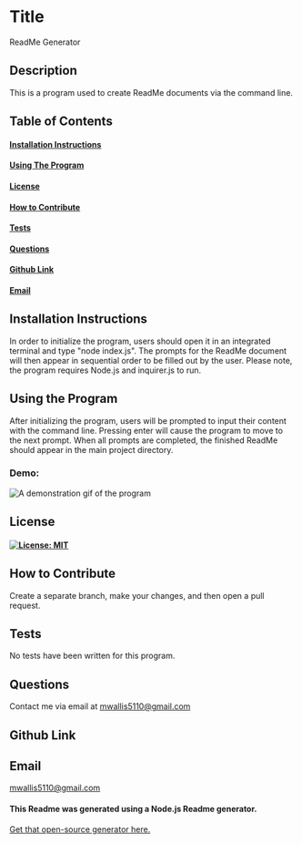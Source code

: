 
# Title 
ReadMe Generator

## Description 
This is a program used to create ReadMe documents via the command line.

## Table of Contents
#### [Installation Instructions](#installation-instructions)<br>
#### [Using The Program](#using-the-program)<br>
#### [License](#license)<br>
#### [How to Contribute](#how-to-contribute)<br>
#### [Tests](#tests)<br>
#### [Questions](#questions)<br>
#### [Github Link](#github-link)<br>
#### [Email](#email)<br>

## Installation Instructions
In order to initialize the program, users should open it in an integrated terminal and type "node index.js". The prompts for the ReadMe document will then appear in sequential order to be filled out by the user. Please note, the program requires Node.js and inquirer.js to run.

## Using the Program
After initializing the program, users will be prompted to input their content with the command line. Pressing enter will cause the program to move to the next prompt. When all prompts are completed, the finished ReadMe should appear in the main project directory.

### Demo:

![A demonstration gif of the program](Screencast_Demo.gif)

## License
#### [![License: MIT](https://img.shields.io/badge/License-MIT-yellow.svg)](https://opensource.org/licenses/MIT)

## How to Contribute
Create a separate branch, make your changes, and then open a pull request.

## Tests
No tests have been written for this program.

## Questions
Contact me via email at mwallis5110@gmail.com

## Github Link


## Email
mwallis5110@gmail.com
  


#### This Readme was generated using a Node.js Readme generator. 
[Get that open-source generator here.](git@github.com:mwallis5110/Readme_Generator_HW_09.git)
